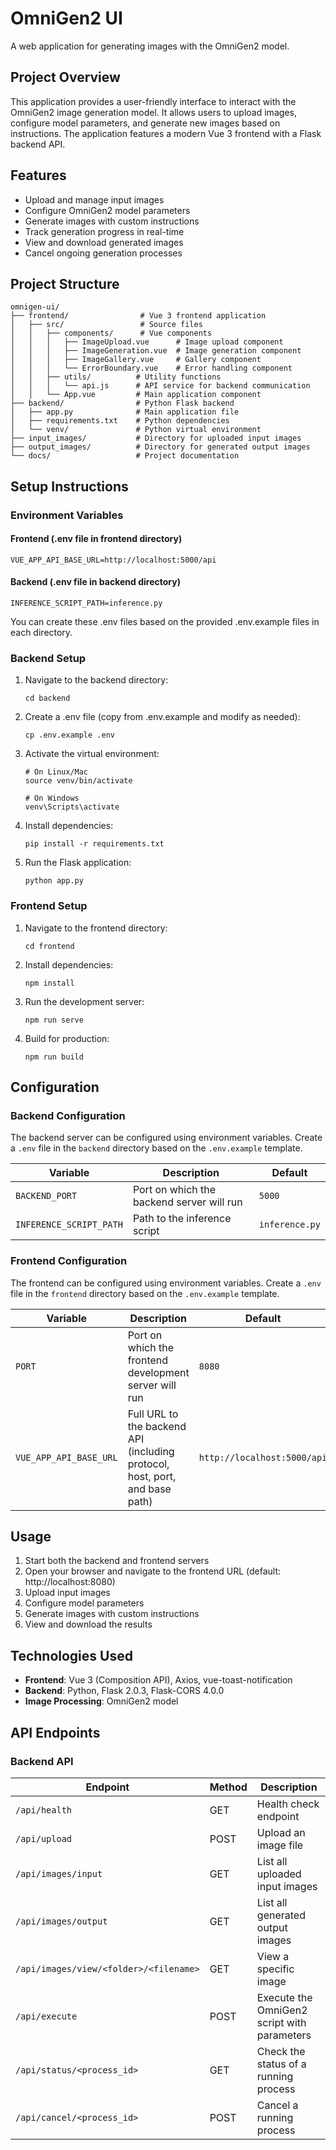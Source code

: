 # OmniGen2 UI

A web application for generating images with the OmniGen2 model.

## Project Overview

This application provides a user-friendly interface to interact with the OmniGen2 image generation model. It allows users to upload images, configure model parameters, and generate new images based on instructions. The application features a modern Vue 3 frontend with a Flask backend API.

## Features

- Upload and manage input images
- Configure OmniGen2 model parameters
- Generate images with custom instructions
- Track generation progress in real-time
- View and download generated images
- Cancel ongoing generation processes

## Project Structure

```
omnigen-ui/
├── frontend/                # Vue 3 frontend application
│   ├── src/                 # Source files
│   │   ├── components/      # Vue components
│   │   │   ├── ImageUpload.vue      # Image upload component
│   │   │   ├── ImageGeneration.vue  # Image generation component
│   │   │   ├── ImageGallery.vue     # Gallery component
│   │   │   └── ErrorBoundary.vue    # Error handling component
│   │   ├── utils/          # Utility functions
│   │   │   └── api.js      # API service for backend communication
│   │   └── App.vue         # Main application component
├── backend/                # Python Flask backend
│   ├── app.py              # Main application file
│   ├── requirements.txt    # Python dependencies
│   └── venv/               # Python virtual environment
├── input_images/           # Directory for uploaded input images
├── output_images/          # Directory for generated output images
└── docs/                   # Project documentation
```

## Setup Instructions

### Environment Variables

#### Frontend (.env file in frontend directory)

```
VUE_APP_API_BASE_URL=http://localhost:5000/api
```

#### Backend (.env file in backend directory)

```
INFERENCE_SCRIPT_PATH=inference.py
```

You can create these .env files based on the provided .env.example files in each directory.

### Backend Setup

1. Navigate to the backend directory:
   ```
   cd backend
   ```

2. Create a .env file (copy from .env.example and modify as needed):
   ```
   cp .env.example .env
   ```

3. Activate the virtual environment:
   ```
   # On Linux/Mac
   source venv/bin/activate
   
   # On Windows
   venv\Scripts\activate
   ```

4. Install dependencies:
   ```
   pip install -r requirements.txt
   ```

5. Run the Flask application:
   ```
   python app.py
   ```

### Frontend Setup

1. Navigate to the frontend directory:
   ```
   cd frontend
   ```

2. Install dependencies:
   ```
   npm install
   ```

3. Run the development server:
   ```
   npm run serve
   ```

4. Build for production:
   ```
   npm run build
   ```

## Configuration

### Backend Configuration

The backend server can be configured using environment variables. Create a `.env` file in the `backend` directory based on the `.env.example` template.

| Variable | Description | Default |
|----------|-------------|--------|
| `BACKEND_PORT` | Port on which the backend server will run | `5000` |
| `INFERENCE_SCRIPT_PATH` | Path to the inference script | `inference.py` |

### Frontend Configuration

The frontend can be configured using environment variables. Create a `.env` file in the `frontend` directory based on the `.env.example` template.

| Variable | Description | Default |
|----------|-------------|--------|
| `PORT` | Port on which the frontend development server will run | `8080` |
| `VUE_APP_API_BASE_URL` | Full URL to the backend API (including protocol, host, port, and base path) | `http://localhost:5000/api` |

## Usage

1. Start both the backend and frontend servers
2. Open your browser and navigate to the frontend URL (default: http://localhost:8080)
3. Upload input images
4. Configure model parameters
5. Generate images with custom instructions
6. View and download the results

## Technologies Used

- **Frontend**: Vue 3 (Composition API), Axios, vue-toast-notification
- **Backend**: Python, Flask 2.0.3, Flask-CORS 4.0.0
- **Image Processing**: OmniGen2 model

## API Endpoints

### Backend API

| Endpoint | Method | Description |
|----------|--------|-------------|
| `/api/health` | GET | Health check endpoint |
| `/api/upload` | POST | Upload an image file |
| `/api/images/input` | GET | List all uploaded input images |
| `/api/images/output` | GET | List all generated output images |
| `/api/images/view/<folder>/<filename>` | GET | View a specific image |
| `/api/execute` | POST | Execute the OmniGen2 script with parameters |
| `/api/status/<process_id>` | GET | Check the status of a running process |
| `/api/cancel/<process_id>` | POST | Cancel a running process |
